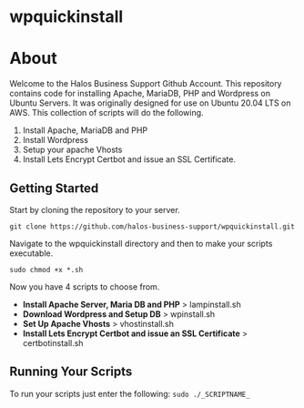 # wpquickinstall

<h1>About</h1>

Welcome to the Halos Business Support Github Account. This repository contains code for
installing Apache, MariaDB, PHP and Wordpress on Ubuntu Servers. It was originally designed for 
use on Ubuntu 20.04 LTS on AWS. This collection of scripts will do the following. 

1. Install Apache, MariaDB and PHP
2. Install Wordpress
3. Setup your apache Vhosts
4. Install Lets Encrypt Certbot and issue an SSL Certificate.

<h2>Getting Started</h2>

Start by cloning the repository to your server.

`git clone https://github.com/halos-business-support/wpquickinstall.git`

Navigate to the wpquickinstall directory and then to make your scripts executable. 

`sudo chmod +x *.sh`

Now you have 4 scripts to choose from. 

- **Install Apache Server, Maria DB and PHP** > lampinstall.sh
- **Download Wordpress and Setup DB** > wpinstall.sh
- **Set Up Apache Vhosts** > vhostinstall.sh
- **Install Lets Encrypt Certbot and issue an SSL Certificate** > certbotinstall.sh

<h2>Running Your Scripts</h2>

To run your scripts just enter the following: 
`sudo ./_SCRIPTNAME_`


